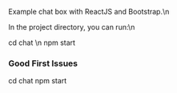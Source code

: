 Example chat box with ReactJS and Bootstrap.\n

In the project directory, you can run:\n

cd chat \n
npm start

### Good First Issues

cd chat
npm start
